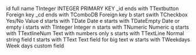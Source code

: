 id    full name   TInteger      INTEGER PRIMARY KEY
_id   ends with   TTextbutton   Foreign key
_cd   ends with   TComboDB      Foreign key
b    start swith  TCheckbox     Yes/No Value
d    starts with  TDate         Date
e    starts with  TDateEmpty    Date or empty
i    starts with  TInteger      Integer
n    starts with  TNumeric      Numeric
q    starts with  TTextlineNum  Text with numbers only
s    starts with  TTextLine     Normal string field
t    starts with  TText         Text field for big text
w    starts with  TWeekdays     Week days custom field